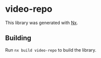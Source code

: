 # video-repo

This library was generated with [Nx](https://nx.dev).

## Building

Run `nx build video-repo` to build the library.
